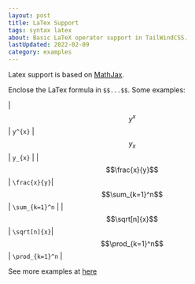 ```yaml
---
layout: post
title: LaTex Support
tags: syntax latex
about: Basic LaTeX operator support in TailWindCSS. 
lastUpdated: 2022-02-09
category: examples
---
```


Latex support is based on [MathJax](https://www.mathjax.org/).

Enclose the LaTex formula in `$$...$$`. Some examples:

|  $$y^{x}$$ | `y^{x}`  | $$y_{x}$$  | `y_{x}`  |
|   $$\frac{x}{y}$$   |   `\frac{x}{y}`| $$\sum_{k=1}^n$$  | `\sum_{k=1}^n`  |
|   $$\sqrt[n]{x}$$   |   `\sqrt[n]{x}`| $$\prod_{k=1}^n$$  | `\prod_{k=1}^n`  |

See more examples at [here](https://harrywang.me/2022/02/09/latex-cheatsheet.html)